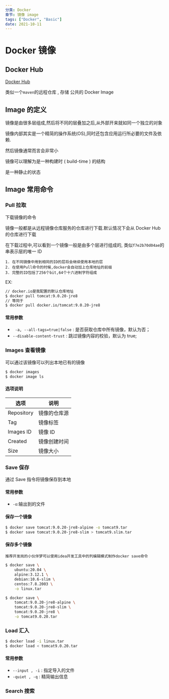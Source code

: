 ```yaml
---
分类: Docker
章节: 镜像 image
tags: ["Docker", "Basic"]
date: 2021-10-11
---
```


# Docker 镜像

## Docker Hub

[Docker Hub](https://hub.docker.com/)

类似一个`maven`的远程仓库 , 存储 公共的 Docker Image

## Image 的定义

镜像是由很多层组成,然后将不同的层叠加之后,从外部开来就如同一个独立的对象

镜像内部其实是一个精简的操作系统(OS),同时还包含应用运行所必要的文件及依赖.

然后镜像通常而言会非常小

镜像可以理解为是一种构建时 ( build-time ) 的结构

是一种静止的状态

## Image 常用命令

### Pull 拉取

下载镜像的命令

镜像一般都是从远程镜像仓库服务的仓库进行下载.默认情况下会从 Docker Hub 的仓库进行下载

在下载过程中,可以看到一个镜像一般是由多个层进行组成的,
类似`f7e2b70d04ae`的串表示层的唯一 ID

    1. 在不同镜像中用到相同的ID的层将会继续使用本地的层
    2. 在使用Pull命令的时候,docker会自动加上仓库地址的前缀
    3. 完整的ID包括了256个bit,64个十六进制字符组成

EX:

```bash
// docker.io是我配置的默认仓库地址
$ docker pull tomcat:9.0.20-jre8
// 等同于
$ docker pull docker.io/tomcat:9.0.20-jre8
```

#### 常用参数

- ` -a, --all-tags=true|false` : 是否获取仓库中所有镜像，默认为否；
- `--disable-content-trust` : 跳过镜像内容的校验，默认为 true;

### Images 查看镜像

可以通过该镜像可以列出本地已有的镜像

```bash
$ docker images
$ docker image ls
```

#### 选项说明

| 选项       | 说明         |
| ---------- | ------------ |
| Repository | 镜像的仓库源 |
| Tag        | 镜像标签     |
| Images ID  | 镜像 ID      |
| Created    | 镜像创建时间 |
| Size       | 镜像大小     |

### Save 保存

通过 Save 指令将镜像保存到本地

#### 常用参数

- `-o`:输出到的文件

#### 保存一个镜像

```bash
$ docker save tomcat:9.0.20-jre8-alpine -o tomcat9.tar
$ docker save tomcat:9.0.20-jre8-slim > tomcat9.slim.tar
```

#### 保存多个镜像

    推荐开发岗的小伙伴梦可以使用idea开发工具中的列编辑模式制作docker save命令

```bash
$ docker save \
	ubuntu:20.04 \
	alpine:3.12.1 \
	debian:10.6-slim \
	centos:7.8.2003 \
	-o linux.tar

$ docker save \
	tomcat:9.0.20-jre8-alpine \
	tomcat:9.0.20-jre8-slim \
	tomcat:9.0.20-jre8 \
	-o tomcat9.0.20.tar
```

### Load 汇入

```bash
$ docker load -i linux.tar
$ docker load < tomcat9.0.20.tar
```

#### 常用参数

- `--input , -i` : 指定导入的文件
- `-quiet , -q` : 精简输出信息

### Search 搜索
